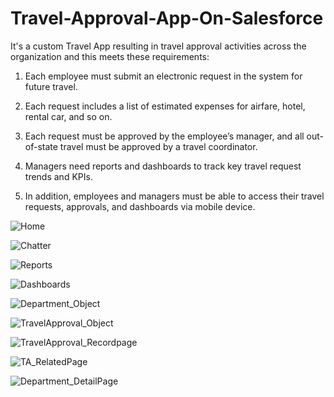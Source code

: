# Travel-Approval-App-On-Salesforce
It's a custom Travel App resulting in travel approval activities across the organization and this meets these requirements:

1. Each employee must submit an electronic request in the system for future travel.

2. Each request includes a list of estimated expenses for airfare, hotel, rental car, and so on.

3. Each request must be approved by the employee’s manager, and all out-of-state travel must be approved by a travel coordinator.

4. Managers need reports and dashboards to track key travel request trends and KPIs.

5. In addition, employees and managers must be able to access their travel requests, approvals, and dashboards via mobile device.


![Home](https://github.com/sakshibarkare11/Travel-Approval-App-On-Salesforce/assets/68588419/2f7dd3d6-71a3-4d96-a3f6-ccf4b6a7733c)


![Chatter](https://github.com/sakshibarkare11/Travel-Approval-App-On-Salesforce/assets/68588419/de369809-7c5e-4314-9237-cf2588ebb37b)


![Reports](https://github.com/sakshibarkare11/Travel-Approval-App-On-Salesforce/assets/68588419/59a5f9d2-c6b2-4efe-b8ea-92e6b599bc2a)


![Dashboards](https://github.com/sakshibarkare11/Travel-Approval-App-On-Salesforce/assets/68588419/d59c59d6-b4e9-4378-b14f-0e4e02efa46f)


![Department_Object ](https://github.com/sakshibarkare11/Travel-Approval-App-On-Salesforce/assets/68588419/5f709808-0d75-4d89-ba89-5d22ba8d057a)


![TravelApproval_Object](https://github.com/sakshibarkare11/Travel-Approval-App-On-Salesforce/assets/68588419/6d456b8d-042a-42e4-bbfd-13ed9db37797)


![TravelApproval_Recordpage](https://github.com/sakshibarkare11/Travel-Approval-App-On-Salesforce/assets/68588419/0db854b6-9fe2-47c7-a5fa-f2fa2f93f617)


![TA_RelatedPage](https://github.com/sakshibarkare11/Travel-Approval-App-On-Salesforce/assets/68588419/976e1754-e7b0-49cf-a1bf-b9bcd463c0d3)


![Department_DetailPage](https://github.com/sakshibarkare11/Travel-Approval-App-On-Salesforce/assets/68588419/82c49ce8-0627-40ea-8562-86c2539c288b)

